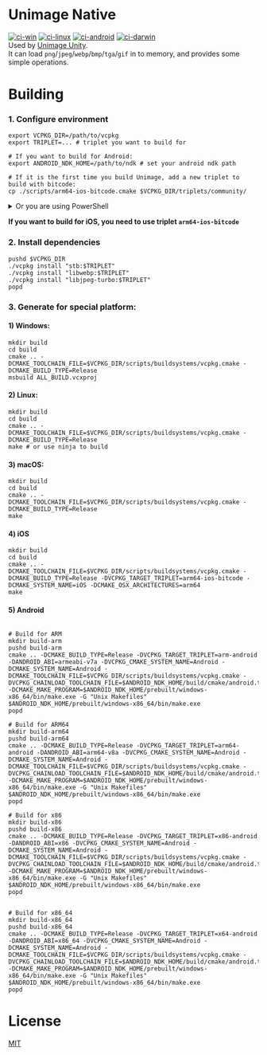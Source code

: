 # Unimage Native
[![ci-win](https://github.com/Klrohias/unimage-native/actions/workflows/ci-windows.yml/badge.svg)](https://github.com/Klrohias/unimage-native/actions/workflows/ci-windows.yml)
[![ci-linux](https://github.com/Klrohias/unimage-native/actions/workflows/ci-linux.yml/badge.svg)](https://github.com/Klrohias/unimage-native/actions/workflows/ci-linux.yml)
[![ci-android](https://github.com/Klrohias/unimage-native/actions/workflows/ci-android.yml/badge.svg)](https://github.com/Klrohias/unimage-native/actions/workflows/ci-android.yml)
[![ci-darwin](https://github.com/Klrohias/unimage-native/actions/workflows/ci-darwin.yml/badge.svg)](https://github.com/Klrohias/unimage-native/actions/workflows/ci-darwin.yml)  
Used by [Unimage Unity](https://github.com/Klrohias/unimage-unity).  
It can load `png`/`jpeg`/`webp`/`bmp`/`tga`/`gif` in to memory, and provides some simple operations.

# Building
### 1. Configure environment
```shell
export VCPKG_DIR=/path/to/vcpkg
export TRIPLET=... # triplet you want to build for

# If you want to build for Android:
export ANDROID_NDK_HOME=/path/to/ndk # set your android ndk path

# If it is the first time you build Unimage, add a new triplet to build with bitcode:
cp ./scripts/arm64-ios-bitcode.cmake $VCPKG_DIR/triplets/community/
```

<details><summary>Or you are using PowerShell</summary>
<p>
  
```shell
$VCPKG_DIR="/path/to/vcpkg"
$TRIPLET="..." # triplet you want to build for

# If you want to build for Android:
$ANDROID_NDK_HOME="/path/to/ndk" # set your android ndk path
$env:ANDROID_NDK_HOME=$ANDROID_NDK_HOME

#If it is the first time you build Unimage, add a new triplet to build with bitcode
cp ./scripts/arm64-ios-bitcode.cmake $VCPKG_DIR/triplets/community/
```
  
</p>
</details>

**If you want to build for iOS, you need to use triplet `arm64-ios-bitcode`**  

### 2. Install dependencies
```shell
pushd $VCPKG_DIR
./vcpkg install "stb:$TRIPLET"
./vcpkg install "libwebp:$TRIPLET"
./vcpkg install "libjpeg-turbo:$TRIPLET"
popd
```

### 3. Generate for special platform:  
#### 1) Windows:
```shell
mkdir build
cd build
cmake .. -DCMAKE_TOOLCHAIN_FILE=$VCPKG_DIR/scripts/buildsystems/vcpkg.cmake -DCMAKE_BUILD_TYPE=Release
msbuild ALL_BUILD.vcxproj
```

#### 2) Linux:
```shell
mkdir build
cd build
cmake .. -DCMAKE_TOOLCHAIN_FILE=$VCPKG_DIR/scripts/buildsystems/vcpkg.cmake -DCMAKE_BUILD_TYPE=Release
make # or use ninja to build
```

#### 3) macOS:
```shell
mkdir build
cd build
cmake .. -DCMAKE_TOOLCHAIN_FILE=$VCPKG_DIR/scripts/buildsystems/vcpkg.cmake -DCMAKE_BUILD_TYPE=Release
make
```

#### 4) iOS
```shell
mkdir build
cd build
cmake .. -DCMAKE_TOOLCHAIN_FILE=$VCPKG_DIR/scripts/buildsystems/vcpkg.cmake -DCMAKE_BUILD_TYPE=Release -DVCPKG_TARGET_TRIPLET=arm64-ios-bitcode -DCMAKE_SYSTEM_NAME=iOS -DCMAKE_OSX_ARCHITECTURES=arm64
make
```

#### 5) Android
```shell

# Build for ARM
mkdir build-arm
pushd build-arm
cmake .. -DCMAKE_BUILD_TYPE=Release -DVCPKG_TARGET_TRIPLET=arm-android -DANDROID_ABI=armeabi-v7a -DVCPKG_CMAKE_SYSTEM_NAME=Android -DCMAKE_SYSTEM_NAME=Android -DCMAKE_TOOLCHAIN_FILE=$VCPKG_DIR/scripts/buildsystems/vcpkg.cmake -DVCPKG_CHAINLOAD_TOOLCHAIN_FILE=$ANDROID_NDK_HOME/build/cmake/android.toolchain.cmake -DCMAKE_MAKE_PROGRAM=$ANDROID_NDK_HOME/prebuilt/windows-x86_64/bin/make.exe -G "Unix Makefiles" 
$ANDROID_NDK_HOME/prebuilt/windows-x86_64/bin/make.exe
popd

# Build for ARM64
mkdir build-arm64
pushd build-arm64
cmake .. -DCMAKE_BUILD_TYPE=Release -DVCPKG_TARGET_TRIPLET=arm64-android -DANDROID_ABI=arm64-v8a -DVCPKG_CMAKE_SYSTEM_NAME=Android -DCMAKE_SYSTEM_NAME=Android -DCMAKE_TOOLCHAIN_FILE=$VCPKG_DIR/scripts/buildsystems/vcpkg.cmake -DVCPKG_CHAINLOAD_TOOLCHAIN_FILE=$ANDROID_NDK_HOME/build/cmake/android.toolchain.cmake -DCMAKE_MAKE_PROGRAM=$ANDROID_NDK_HOME/prebuilt/windows-x86_64/bin/make.exe -G "Unix Makefiles"
$ANDROID_NDK_HOME/prebuilt/windows-x86_64/bin/make.exe
popd

# Build for x86
mkdir build-x86
pushd build-x86
cmake .. -DCMAKE_BUILD_TYPE=Release -DVCPKG_TARGET_TRIPLET=x86-android -DANDROID_ABI=x86 -DVCPKG_CMAKE_SYSTEM_NAME=Android -DCMAKE_SYSTEM_NAME=Android -DCMAKE_TOOLCHAIN_FILE=$VCPKG_DIR/scripts/buildsystems/vcpkg.cmake -DVCPKG_CHAINLOAD_TOOLCHAIN_FILE=$ANDROID_NDK_HOME/build/cmake/android.toolchain.cmake -DCMAKE_MAKE_PROGRAM=$ANDROID_NDK_HOME/prebuilt/windows-x86_64/bin/make.exe -G "Unix Makefiles"
$ANDROID_NDK_HOME/prebuilt/windows-x86_64/bin/make.exe
popd


# Build for x86_64
mkdir build-x86_64
pushd build-x86_64
cmake .. -DCMAKE_BUILD_TYPE=Release -DVCPKG_TARGET_TRIPLET=x64-android -DANDROID_ABI=x86_64 -DVCPKG_CMAKE_SYSTEM_NAME=Android -DCMAKE_SYSTEM_NAME=Android -DCMAKE_TOOLCHAIN_FILE=$VCPKG_DIR/scripts/buildsystems/vcpkg.cmake -DVCPKG_CHAINLOAD_TOOLCHAIN_FILE=$ANDROID_NDK_HOME/build/cmake/android.toolchain.cmake -DCMAKE_MAKE_PROGRAM=$ANDROID_NDK_HOME/prebuilt/windows-x86_64/bin/make.exe -G "Unix Makefiles"
$ANDROID_NDK_HOME/prebuilt/windows-x86_64/bin/make.exe
popd
```

# License
[MIT](LICENSE)
